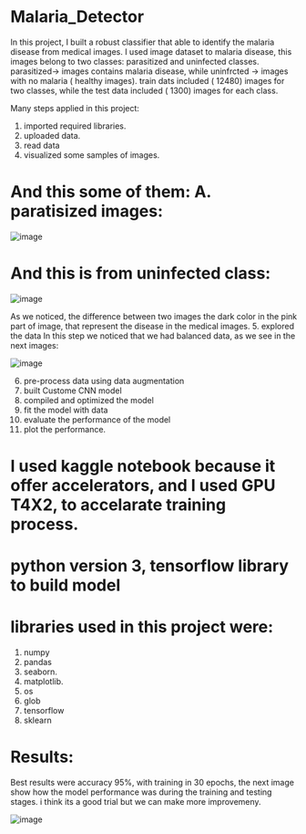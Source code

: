 # Malaria_Detector

In this project, I built a robust classifier that able to identify the malaria disease from medical images. I used image dataset to malaria disease, this images belong to two classes: parasitized and uninfected classes.  parasitized-> images contains malaria disease, while uninfrcted -> images with no malaria ( healthy images).
train dats included ( 12480) images for two classes, while the test data included ( 1300) images for each class.


Many steps applied in this project: 
1. imported required libraries.
2. uploaded data.
3. read data
4. visualized some samples of images.
# And this some of them: A. paratisized images:

![image](https://github.com/user-attachments/assets/1fb655f4-c93e-4f95-bbde-5d3ee0dcaab2)

# And this is from uninfected class:
 
![image](https://github.com/user-attachments/assets/18fb3fbb-db62-4657-a579-8603453db7ef)

As we noticed, the difference between two images the dark color in the pink part of image, that represent the disease in the medical images.
5. explored the data
In this step we noticed that we had balanced data, as we see in the next images:
   
  ![image](https://github.com/user-attachments/assets/10d5f0fc-8a70-488d-aba3-dddb0546a5ff)
  
6.  pre-process data using data augmentation
7. built Custome CNN model
8. compiled and optimized the model
9. fit the model with data
10. evaluate the performance of the model
11. plot the performance.


# I used kaggle notebook because it offer accelerators, and I used GPU T4X2, to accelarate training process.
# python version 3, tensorflow library to build model

# libraries used in this project were:
1. numpy
2. pandas
3. seaborn.
4. matplotlib.
5. os
6.  glob
7.  tensorflow
8.  sklearn

# Results:

Best results were accuracy 95%, with training in 30 epochs, the next image show how the model performance was during the training and testing stages. i think its a good trial but we can make more improvemeny.

![image](https://github.com/user-attachments/assets/f77d9550-8f0b-400a-8364-32b7a6ea8413)



